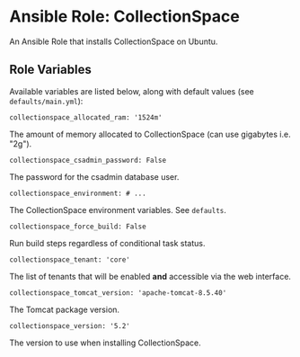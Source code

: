 # Ansible Role: CollectionSpace

An Ansible Role that installs CollectionSpace on Ubuntu.

## Role Variables

Available variables are listed below, along with default values (see `defaults/main.yml`):

    collectionspace_allocated_ram: '1524m'

The amount of memory allocated to CollectionSpace (can use gigabytes i.e. "2g").

    collectionspace_csadmin_password: False

The password for the csadmin database user.

    collectionspace_environment: # ...

The CollectionSpace environment variables. See `defaults`.

    collectionspace_force_build: False

Run build steps regardless of conditional task status.

    collectionspace_tenant: 'core'

The list of tenants that will be enabled **and** accessible via the web interface.

    collectionspace_tomcat_version: 'apache-tomcat-8.5.40'

The Tomcat package version.

    collectionspace_version: '5.2'

The version to use when installing CollectionSpace.
